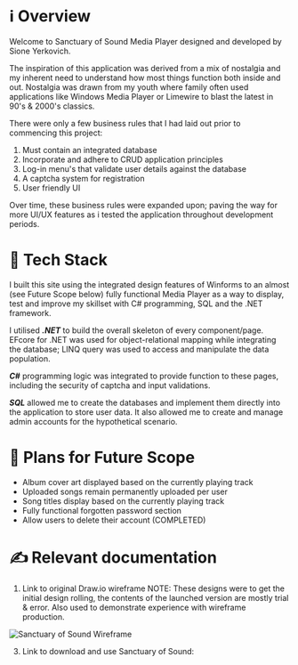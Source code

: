 # ℹ️ **Overview**

Welcome to Sanctuary of Sound Media Player designed and developed by Sione Yerkovich.

The inspiration of this application was derived from a mix of nostalgia and my inherent need to understand how most things function both inside and out. Nostalgia was drawn from my youth where family often used applications like Windows Media Player or Limewire 
to blast the latest in 90's & 2000's classics. 

There were only a few business rules that I had laid out prior to commencing this project:
1. Must contain an integrated database
2. Incorporate and adhere to CRUD application principles
3. Log-in menu's that validate user details against the database
4. A captcha system for registration
5. User friendly UI

Over time, these business rules were expanded upon; paving the way for more UI/UX features as i tested the application throughout development periods. 

# 🚀 **Tech Stack**

I built this site using the integrated design features of Winforms to an almost (see Future Scope below) fully functional Media Player as a way to display, test and improve my skillset with C# programming, SQL and the .NET framework.

I utilised ***.NET*** to build the overall skeleton of every component/page. EFcore for .NET was used for object-relational mapping while integrating the database; LINQ query was used to access and manipulate the data population. 

***C#*** programming logic was integrated to provide function to these pages, including the security of captcha and input validations.

***SQL*** allowed me to create the databases and implement them directly into the application to store user data. It also allowed me to create and manage admin accounts for the hypothetical scenario.

# 🌟 **Plans for Future Scope**

- Album cover art displayed based on the currently playing track
- Uploaded songs remain permanently uploaded per user
- Song titles display based on the currently playing track
- Fully functional forgotten password section
- Allow users to delete their account (COMPLETED)

# ✍️ **Relevant documentation**
1. Link to original Draw.io wireframe NOTE: These designs were to get the initial design rolling, the contents of the launched version are mostly trial & error. Also used to demonstrate experience with wireframe production.
   
  ![Sanctuary of Sound Wireframe](https://github.com/user-attachments/assets/f70185b0-7166-44b2-8bf3-e3ff8ad3ad9d)


3. Link to download and use Sanctuary of Sound:

   
